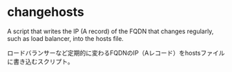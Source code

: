 # changehosts
A script that writes the IP (A record) of the FQDN that changes regularly, such as load balancer, into the hosts file.

ロードバランサーなど定期的に変わるFQDNのIP（Aレコード）をhostsファイルに書き込むスクリプト。
